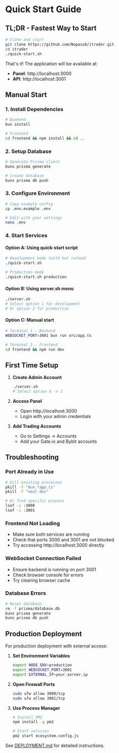# Quick Start Guide

## TL;DR - Fastest Way to Start

```bash
# Clone and start
git clone https://github.com/Nopass0/itrader.git
cd itrader
./quick-start.sh
```

That's it! The application will be available at:
- **Panel**: http://localhost:3000
- **API**: http://localhost:3001

## Manual Start

### 1. Install Dependencies

```bash
# Backend
bun install

# Frontend
cd frontend && npm install && cd ..
```

### 2. Setup Database

```bash
# Generate Prisma client
bunx prisma generate

# Create database
bunx prisma db push
```

### 3. Configure Environment

```bash
# Copy example config
cp .env.example .env

# Edit with your settings
nano .env
```

### 4. Start Services

#### Option A: Using quick-start script
```bash
# Development mode (with hot reload)
./quick-start.sh

# Production mode
./quick-start.sh production
```

#### Option B: Using server.sh menu
```bash
./server.sh
# Select option 1 for development
# Or option 2 for production
```

#### Option C: Manual start
```bash
# Terminal 1 - Backend
WEBSOCKET_PORT=3001 bun run src/app.ts

# Terminal 2 - Frontend
cd frontend && npm run dev
```

## First Time Setup

1. **Create Admin Account**
   ```bash
   ./server.sh
   # Select option 6 -> 1
   ```

2. **Access Panel**
   - Open http://localhost:3000
   - Login with your admin credentials

3. **Add Trading Accounts**
   - Go to Settings -> Accounts
   - Add your Gate.io and Bybit accounts

## Troubleshooting

### Port Already in Use
```bash
# Kill existing processes
pkill -f "bun.*app.ts"
pkill -f "next dev"

# Or find specific process
lsof -i :3000
lsof -i :3001
```

### Frontend Not Loading
- Make sure both services are running
- Check that ports 3000 and 3001 are not blocked
- Try accessing http://localhost:3000 directly

### WebSocket Connection Failed
- Ensure backend is running on port 3001
- Check browser console for errors
- Try clearing browser cache

### Database Errors
```bash
# Reset database
rm -f prisma/database.db
bunx prisma generate
bunx prisma db push
```

## Production Deployment

For production deployment with external access:

1. **Set Environment Variables**
   ```bash
   export NODE_ENV=production
   export WEBSOCKET_PORT=3001
   export EXTERNAL_IP=your.server.ip
   ```

2. **Open Firewall Ports**
   ```bash
   sudo ufw allow 3000/tcp
   sudo ufw allow 3001/tcp
   ```

3. **Use Process Manager**
   ```bash
   # Install PM2
   npm install -g pm2

   # Start services
   pm2 start ecosystem.config.js
   ```

See [DEPLOYMENT.md](./DEPLOYMENT.md) for detailed instructions.